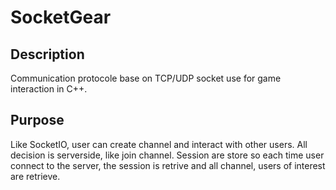 # SocketGear
## Description
Communication protocole base on TCP/UDP socket use for game interaction in C++.

## Purpose
Like SocketIO, user can create channel and interact with other users.
All decision is serverside, like join channel.
Session are store so each time user connect to the server, the session is retrive and all channel, users of interest are retrieve.